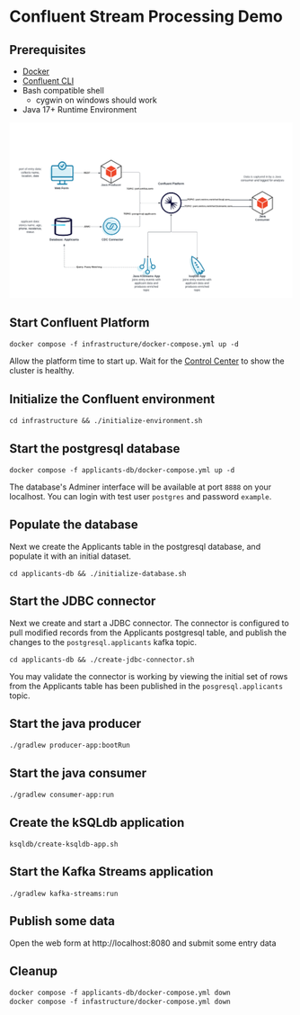 # Confluent Stream Processing Demo

## Prerequisites
- [Docker](https://docs.docker.com/get-docker/)
- [Confluent CLI](https://docs.confluent.io/confluent-cli/current/overview.html)
- Bash compatible shell 
  - cygwin on windows should work
- Java 17+ Runtime Environment

![Demo Data Flow](stream-processing-demo.png)

## Start Confluent Platform

```
docker compose -f infrastructure/docker-compose.yml up -d
```
Allow the platform time to start up.  Wait for the [Control Center](http://localhost:9021) to show the cluster is healthy.

## Initialize the Confluent environment


```
cd infrastructure && ./initialize-environment.sh
```

## Start the postgresql database

```
docker compose -f applicants-db/docker-compose.yml up -d 
```
The database's Adminer interface will be available at port `8888` on your localhost.  You can login with test user `postgres` and password `example`.

## Populate the database
Next we create the Applicants table in the postgresql database, and populate it with an initial dataset.

```
cd applicants-db && ./initialize-database.sh
```

## Start the JDBC connector
Next we create and start a JDBC connector.  The connector is configured to pull modified records from the Applicants postgresql table, and publish the changes to the `postgresql.applicants` kafka topic.

```
cd applicants-db && ./create-jdbc-connector.sh
```
You may validate the connector is working by viewing the initial set of rows from the Applicants table has been published in the `posgresql.applicants` topic.

## Start the java producer

```
./gradlew producer-app:bootRun
```

## Start the java consumer

```
./gradlew consumer-app:run
```

## Create the kSQLdb application

```
ksqldb/create-ksqldb-app.sh
```

## Start the Kafka Streams application

```
./gradlew kafka-streams:run
```

## Publish some data

Open the web form at http://localhost:8080 and submit some entry data

## Cleanup

```
docker compose -f applicants-db/docker-compose.yml down
docker compose -f infastructure/docker-compose.yml down
```